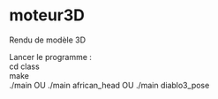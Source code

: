 # moteur3D

Rendu de modèle 3D

Lancer le programme :<br/>
cd class<br/>
make<br/>
./main OU ./main african_head OU ./main diablo3_pose<br/>
